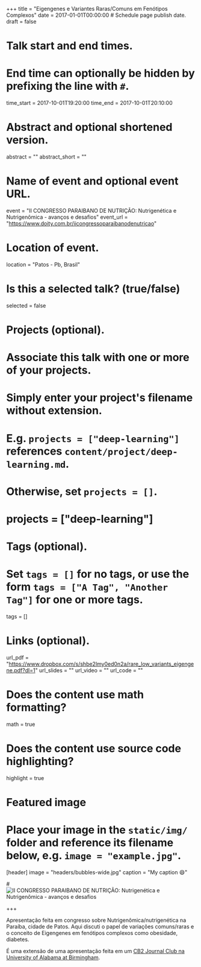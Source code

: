 +++
title = "Eigengenes e Variantes Raras/Comuns em Fenótipos Complexos"
date = 2017-01-01T00:00:00  # Schedule page publish date.
draft = false

# Talk start and end times.
#   End time can optionally be hidden by prefixing the line with `#`.
time_start = 2017-10-01T19:20:00
time_end = 2017-10-01T20:10:00

# Abstract and optional shortened version.
abstract = ""
abstract_short = ""

# Name of event and optional event URL.
event = "II CONGRESSO PARAIBANO DE NUTRIÇÃO: Nutrigenética e Nutrigenômica - avanços e desafios"
event_url = "https://www.doity.com.br/iicongressoparaibanodenutricao"

# Location of event.
location = "Patos - Pb, Brasil"

# Is this a selected talk? (true/false)
selected = false

# Projects (optional).
#   Associate this talk with one or more of your projects.
#   Simply enter your project's filename without extension.
#   E.g. `projects = ["deep-learning"]` references `content/project/deep-learning.md`.
#   Otherwise, set `projects = []`.
# projects = ["deep-learning"]

# Tags (optional).
#   Set `tags = []` for no tags, or use the form `tags = ["A Tag", "Another Tag"]` for one or more tags.
tags = []

# Links (optional).
url_pdf = "https://www.dropbox.com/s/shbe2lmy0ed0n2a/rare_low_variants_eigengene.pdf?dl=1"
url_slides = ""
url_video = ""
url_code = ""

# Does the content use math formatting?
math = true

# Does the content use source code highlighting?
highlight = true

# Featured image
# Place your image in the `static/img/` folder and reference its filename below, e.g. `image = "example.jpg"`.
[header]
image = "headers/bubbles-wide.jpg"
caption = "My caption :smile:"

#![II CONGRESSO PARAIBANO DE NUTRIÇÃO: Nutrigenética e Nutrigenômica - avanços e desafios ](/talk/example-talk_files/fundo_II_CONGRESSO_PARAIBANO_DE_NUTRIÇÃO.png)

+++

Apresentação feita em congresso sobre Nutrigenômica/nutrigenética na Paraíba, cidade de Patos.
Aqui discuti o papel de variações comuns/raras e o conceito de Eigengenes em fenótipos complexos 
como obesidade, diabetes.

É uma extensão de uma apresentação feita em um [CB2 Journal Club na University of Alabama at Birmingham](http://www.uab.edu/cb2/cb2-journal-club/previous).



